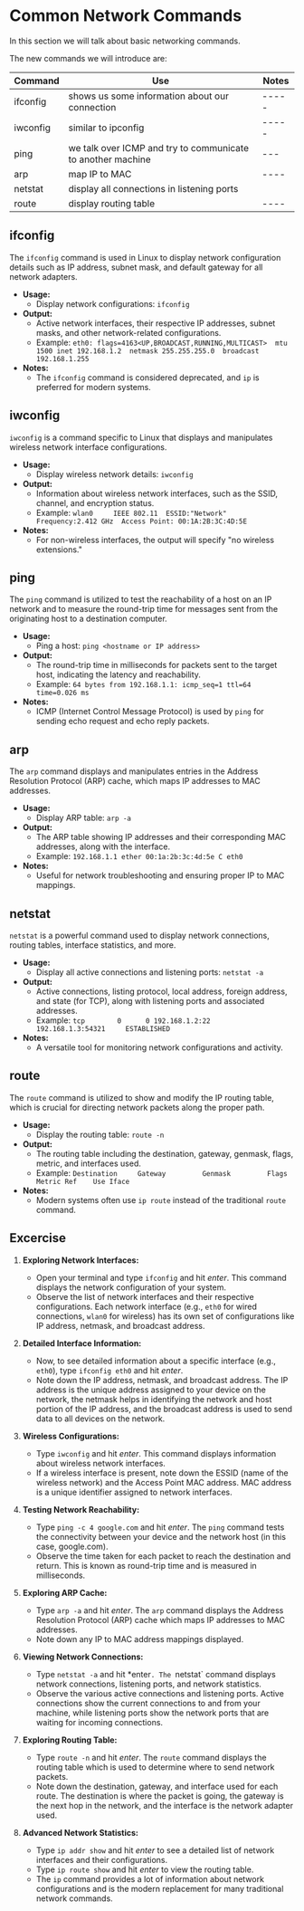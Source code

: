 # Common Network Commands

In this section we will talk about basic networking commands.

The new commands we will introduce are:


| Command | Use | Notes |
|---------|-----|-------|
|ifconfig|shows us some information about our connection|-----|
|iwconfig|similar to ipconfig|-----|
|ping|we talk over ICMP and try to communicate to another machine|---|
|arp|map IP to MAC|----|
|netstat|display all connections in listening ports|||
|route|display routing table|----|


## ifconfig
The `ifconfig` command is used in Linux to display network configuration details such as IP address, subnet mask, and default gateway for all network adapters.

- **Usage:** 
   - Display network configurations: `ifconfig`
- **Output:** 
   - Active network interfaces, their respective IP addresses, subnet masks, and other network-related configurations.
   - Example: `eth0: flags=4163<UP,BROADCAST,RUNNING,MULTICAST>  mtu 1500 inet 192.168.1.2  netmask 255.255.255.0  broadcast 192.168.1.255`
- **Notes:** 
   - The `ifconfig` command is considered deprecated, and `ip` is preferred for modern systems.

## iwconfig
`iwconfig` is a command specific to Linux that displays and manipulates wireless network interface configurations.

- **Usage:**
   - Display wireless network details: `iwconfig`
- **Output:**
   - Information about wireless network interfaces, such as the SSID, channel, and encryption status.
   - Example: `wlan0     IEEE 802.11  ESSID:"Network"  Frequency:2.412 GHz  Access Point: 00:1A:2B:3C:4D:5E`
- **Notes:**
   - For non-wireless interfaces, the output will specify "no wireless extensions."

## ping
The `ping` command is utilized to test the reachability of a host on an IP network and to measure the round-trip time for messages sent from the originating host to a destination computer.

- **Usage:**
   - Ping a host: `ping <hostname or IP address>`
- **Output:**
   - The round-trip time in milliseconds for packets sent to the target host, indicating the latency and reachability.
   - Example: `64 bytes from 192.168.1.1: icmp_seq=1 ttl=64 time=0.026 ms`
- **Notes:**
   - ICMP (Internet Control Message Protocol) is used by `ping` for sending echo request and echo reply packets.

## arp
The `arp` command displays and manipulates entries in the Address Resolution Protocol (ARP) cache, which maps IP addresses to MAC addresses.

- **Usage:**
   - Display ARP table: `arp -a`
- **Output:**
   - The ARP table showing IP addresses and their corresponding MAC addresses, along with the interface.
   - Example: `192.168.1.1 ether 00:1a:2b:3c:4d:5e C eth0`
- **Notes:**
   - Useful for network troubleshooting and ensuring proper IP to MAC mappings.

## netstat
`netstat` is a powerful command used to display network connections, routing tables, interface statistics, and more.

- **Usage:**
   - Display all active connections and listening ports: `netstat -a`
- **Output:**
   - Active connections, listing protocol, local address, foreign address, and state (for TCP), along with listening ports and associated addresses.
   - Example: `tcp        0      0 192.168.1.2:22        192.168.1.3:54321     ESTABLISHED`
- **Notes:**
   - A versatile tool for monitoring network configurations and activity.

## route
The `route` command is utilized to show and modify the IP routing table, which is crucial for directing network packets along the proper path.

- **Usage:**
   - Display the routing table: `route -n`
- **Output:**
   - The routing table including the destination, gateway, genmask, flags, metric, and interfaces used.
   - Example: `Destination     Gateway         Genmask         Flags Metric Ref    Use Iface`
- **Notes:**
   - Modern systems often use `ip route` instead of the traditional `route` command.

## Excercise

1. **Exploring Network Interfaces:**
   - Open your terminal and type `ifconfig` and hit *enter*. This command displays the network configuration of your system.
   - Observe the list of network interfaces and their respective configurations. Each network interface (e.g., `eth0` for wired connections, `wlan0` for wireless) has its own set of configurations like IP address, netmask, and broadcast address.

2. **Detailed Interface Information:**
   - Now, to see detailed information about a specific interface (e.g., `eth0`), type `ifconfig eth0` and hit *enter*. 
   - Note down the IP address, netmask, and broadcast address. The IP address is the unique address assigned to your device on the network, the netmask helps in identifying the network and host portion of the IP address, and the broadcast address is used to send data to all devices on the network.

3. **Wireless Configurations:**
   - Type `iwconfig` and hit *enter*. This command displays information about wireless network interfaces.
   - If a wireless interface is present, note down the ESSID (name of the wireless network) and the Access Point MAC address. MAC address is a unique identifier assigned to network interfaces.

4. **Testing Network Reachability:**
   - Type `ping -c 4 google.com` and hit *enter*. The `ping` command tests the connectivity between your device and the network host (in this case, google.com).
   - Observe the time taken for each packet to reach the destination and return. This is known as round-trip time and is measured in milliseconds.

5. **Exploring ARP Cache:**
   - Type `arp -a` and hit *enter*. The `arp` command displays the Address Resolution Protocol (ARP) cache which maps IP addresses to MAC addresses.
   - Note down any IP to MAC address mappings displayed.

6. **Viewing Network Connections:**
   - Type `netstat -a` and hit *enter`. The `netstat` command displays network connections, listening ports, and network statistics.
   - Observe the various active connections and listening ports. Active connections show the current connections to and from your machine, while listening ports show the network ports that are waiting for incoming connections.

7. **Exploring Routing Table:**
   - Type `route -n` and hit *enter*. The `route` command displays the routing table which is used to determine where to send network packets.
   - Note down the destination, gateway, and interface used for each route. The destination is where the packet is going, the gateway is the next hop in the network, and the interface is the network adapter used.

8. **Advanced Network Statistics:**
   - Type `ip addr show` and hit *enter* to see a detailed list of network interfaces and their configurations.
   - Type `ip route show` and hit *enter* to view the routing table.
   - The `ip` command provides a lot of information about network configurations and is the modern replacement for many traditional network commands.

